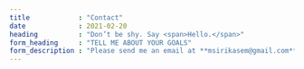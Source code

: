 ```yaml
---
title            : "Contact"
date             : 2021-02-20
heading          : "Don’t be shy. Say <span>Hello.</span>"
form_heading     : "TELL ME ABOUT YOUR GOALS"
form_description : "Please send me an email at **msirikasem@gmail.com** with your name, a way to reach you, and a summary of what you'd like to collaborate on. I'll get back to you as soon as I can."
---
```


